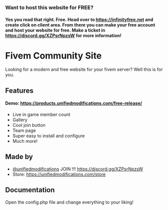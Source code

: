 ### Want to host this website for FREE?
#### Yes you read that right. Free. Head over to https://infinityfree.net and create click on client area. From there you can make your free account and host your website for free. Make a ticket in  https://discord.gg/XZPsrNpzsW for more information!

# Fivem Community Site

Looking for a modern and free website for your fivem server?
Well this is for you.



## Features
#### Demo: https://products.unifiedmodifications.com/free-release/

 - Live in game member count
 - Gallery
 - Cool join button
 - Team page
 - Super easy to install and configure 
 - Much more!



## Made by

- [@unifiedmodifications](https://discord.gg/XZPsrNpzsW)
 JOIN !!! https://discord.gg/XZPsrNpzsW
 - Store: https://unifiedmodifications.com/store
 

## Documentation

Open the config.php file and change everything to your liking!


